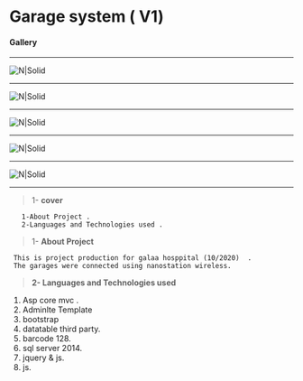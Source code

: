 # Garage system ( V1)

#### Gallery  
 
------------


![N|Solid](https://res.cloudinary.com/dxb44v7tw/image/upload/v1624830634/garage/garage1_yg7gye.jpg)

------------



![N|Solid](https://res.cloudinary.com/dxb44v7tw/image/upload/v1624830634/garage/garage3_x5qrlw.jpg)

------------


![N|Solid](https://res.cloudinary.com/dxb44v7tw/image/upload/v1624830634/garage/garage5_v6h3al.jpg)

------------


![N|Solid](https://res.cloudinary.com/dxb44v7tw/image/upload/v1624830634/garage/garge2_lhdom5.jpg)

------------


![N|Solid](https://res.cloudinary.com/dxb44v7tw/image/upload/v1624830634/garage/garage2_f4mblj.jpg)

------------


>  1-  **cover** 
      
       1-About Project .
       2-Languages and Technologies used .
      
>  1- **About Project**
  
     This is project production for galaa hosppital (10/2020)  .
	 The garages were connected using nanostation wireless.
	 
 
> **2- Languages and Technologies used**
1.    Asp core mvc .
2.   Adminlte Template 
3.   bootstrap 
4.   datatable third party.
5.  barcode 128.
6.  sql server 2014.
7.   jquery & js.
8.  js.
			
 
 
 
